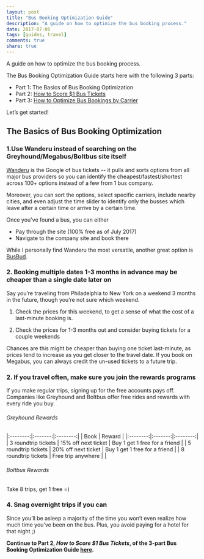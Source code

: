 ```yaml
---
layout: post
title: "Bus Booking Optimization Guide"
description: "A guide on how to optimize the bus booking process."
date: 2017-07-06
tags: [guides, travel]
comments: true
share: true
---
```


A guide on how to optimize the bus booking process.

The Bus Booking Optimization Guide starts here with the following 3 parts: 

* Part 1: The Basics of Bus Booking Optimization
* Part 2: [How to Score $1 Bus Tickets](https://neha-kay.github.io/2017-07-06/how-to-score-1-bus-tickets/)
* Part 3: [How to Optimize Bus Bookings by Carrier](https://neha-kay.github.io/2017-07-06/how-to-optimize-bus-bookings-by-carrier/)

Let’s get started! 

## The Basics of Bus Booking Optimization

### 1.Use Wanderu instead of searching on the Greyhound/Megabus/Boltbus site itself

[Wanderu](https://www.wanderu.com/en/) is the Google of bus tickets -- it pulls and sorts options from all major bus providers so you can identify the cheapest/fastest/shortest across 100+ options instead of a few from 1 bus company. 

Moreover, you can sort the options, select specific carriers, include nearby cities, and even adjust the time slider to identify only the busses which leave after a certain time or arrive by a certain time. 

Once you've found a bus, you can either 

* Pay through the site (100% free as of July 2017) 
* Navigate to the company site and book there


While I personally find Wanderu the most versatile, another great option is [BusBud](busbud.com). 

### 2. Booking multiple dates 1-3 months in advance may be cheaper than a single date later on

Say you’re traveling from Philadelphia to New York on a weekend 3 months in the future, though you’re not sure which weekend.

1. Check the prices for this weekend, to get a sense of what the cost of a last-minute booking is. 

2. Check the prices for 1-3 months out and consider buying tickets for a couple weekends

Chances are this might be cheaper than buying one ticket last-minute, as prices tend to increase as you get closer to the travel date. If you book on Megabus, you can always credit the un-used tickets to a future trip. 

### 2. If you travel often, make sure you join the rewards programs

If you make regular trips, signing up for the free accounts pays off. Companies like Greyhound and Boltbus offer free rides and rewards with every ride you buy. 

###### Greyhound Rewards

|:--------:|:-------:|:--------:|
| Book    | Reward    |
|:--------:|:-------:|:--------:|
| 3 roundtrip tickets   | 15% off next ticket   | Buy 1 get 1 free for a friend   |
| 5 roundtrip tickets   | 20% off next ticket   | Buy 1 get 1 free for a friend   |
| 8 roundtrip tickets   | Free trip anywhere   |    |


###### Boltbus Rewards 
Take 8 trips, get 1 free =)

### 4. Snag overnight trips if you can

Since you’ll be asleep a majority of the time you won’t even realize how much time you’ve been on the bus. Plus, you avoid paying for a hotel for that night ;) 

__Continue to Part 2, *How to Score $1 Bus Tickets*, of the 3-part Bus Booking Optimization Guide [here](https://neha-kay.github.io/2017-07-06/how-to-score-1-bus-tickets/).__
